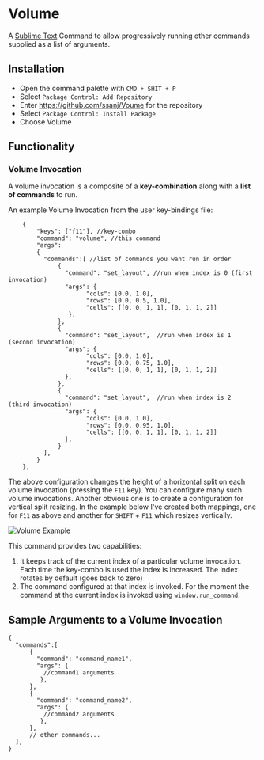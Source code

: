 # Volume

A [Sublime Text](https://www.sublimetext.com/) Command to allow progressively running other commands supplied as a list of arguments.


## Installation

- Open the command palette with `CMD + SHIT + P`
- Select `Package Control: Add Repository`
- Enter https://github.com/ssanj/Voume for the repository
- Select `Package Control: Install Package`
- Choose Volume


## Functionality

### Volume Invocation

A volume invocation is a composite of a **key-combination** along with a **list of commands** to run.

An example Volume Invocation from the user key-bindings file:

```
    {
        "keys": ["f11"], //key-combo
        "command": "volume", //this command
        "args":
        {
          "commands":[ //list of commands you want run in order
              {
                "command": "set_layout", //run when index is 0 (first invocation)
                "args": {
                      "cols": [0.0, 1.0],
                      "rows": [0.0, 0.5, 1.0],
                      "cells": [[0, 0, 1, 1], [0, 1, 1, 2]]
                 },
              },
              {
                "command": "set_layout",  //run when index is 1  (second invocation)
                "args": {
                      "cols": [0.0, 1.0],
                      "rows": [0.0, 0.75, 1.0],
                      "cells": [[0, 0, 1, 1], [0, 1, 1, 2]]
                },
              },
              {
                "command": "set_layout",  //run when index is 2  (third invocation)
                "args": {
                      "cols": [0.0, 1.0],
                      "rows": [0.0, 0.95, 1.0],
                      "cells": [[0, 0, 1, 1], [0, 1, 1, 2]]
                },
              }
          ],
        }
    },
```

The above configuration changes the height of a horizontal split on each volume invocation (pressing the `F11` key). You can configure many such volume invocations. Another obvious one is to create a configuration for vertical split resizing. In the example below I've created both mappings, one for `F11` as above and another for `SHIFT` + `F11` which resizes vertically.

![Volume Example](volume-example.gif)

This command provides two capabilities:
1. It keeps track of the current index of a particular volume invocation. Each time the key-combo is used the index is increased. The index rotates by default (goes back to zero)
2. The command configured at that index is invoked. For the moment the command at the current index is invoked using `window.run_command`.


## Sample Arguments to a Volume Invocation

```
{
  "commands":[
      {
        "command": "command_name1",
        "args": {
          //command1 arguments
         },
      },
      {
        "command": "command_name2",
        "args": {
          //command2 arguments
         },
      },
      // other commands...
  ],
}
```


